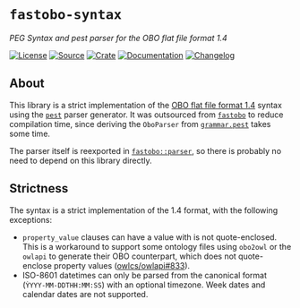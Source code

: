# `fastobo-syntax`

*PEG Syntax and pest parser for the OBO flat file format 1.4*

[![License](https://img.shields.io/badge/license-MIT-blue.svg?style=flat-square&maxAge=2678400)](https://choosealicense.com/licenses/mit/)
[![Source](https://img.shields.io/badge/source-GitHub-303030.svg?maxAge=2678400&style=flat-square)](https://github.com/althonos/fastobo/tree/master/fastobo-syntax)
[![Crate](https://img.shields.io/crates/v/fastobo-syntax.svg?maxAge=600&style=flat-square)](https://crates.io/crates/fastobo-syntax)
[![Documentation](https://img.shields.io/badge/docs.rs-latest-4d76ae.svg?maxAge=2678400&style=flat-square)](https://docs.rs/fastobo/latest/fastobo/parser/)
[![Changelog](https://img.shields.io/badge/keep%20a-changelog-8A0707.svg?maxAge=2678400&style=flat-square)](https://github.com/althonos/fastobo/blob/master/README.md)

## About

This library is a strict implementation of the [OBO flat file format 1.4](http://owlcollab.github.io/oboformat/doc/obo-syntax.html)
syntax using the [`pest`](https://pest.rs/) parser generator. It was outsourced from [`fastobo`](https://github.com/althonos/fastobo/)
to reduce compilation time, since deriving the `OboParser` from
[`grammar.pest`](https://github.com/althonos/fastobo/blob/master/fastobo-syntax/src/grammar.pest) takes some time.

The parser itself is reexported in [`fastobo::parser`](https://docs.rs/fastobo/latest/fastobo/parser/), so there
is probably no need to depend on this library directly.

## Strictness

The syntax is a strict implementation of the 1.4 format, with the following exceptions:

* `property_value` clauses can have a value with is not quote-enclosed. This is a workaround
  to support some ontology files using `obo2owl` or the `owlapi` to generate their OBO
  counterpart, which does not quote-enclose property values
  ([owlcs/owlapi#833](https://github.com/owlcs/owlapi/pull/833)).
* ISO-8601 datetimes can only be parsed from the canonical format (`ỲYYY-MM-DDTHH:MM:SS`)
  with an optional timezone. Week dates and calendar dates are not supported.
